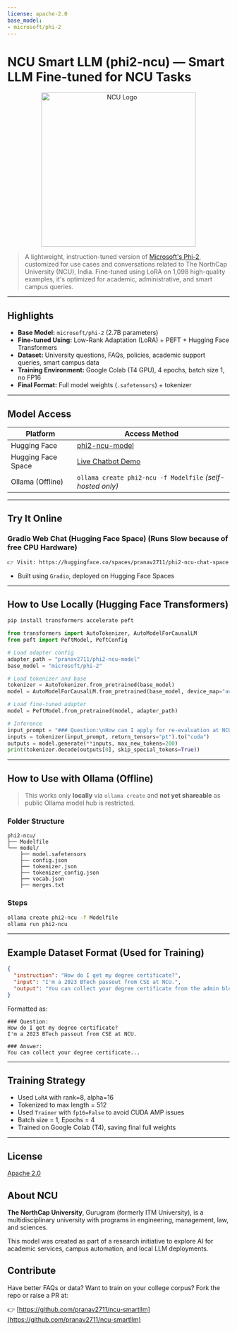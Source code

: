 ```yaml
---
license: apache-2.0
base_model:
- microsoft/phi-2
---
```

# NCU Smart LLM (phi2-ncu) — Smart LLM Fine-tuned for NCU Tasks

<p align="center">
  <img src="https://huggingface.co/pranav2711/phi2-ncu-model/resolve/main/NCU-Logo.png" alt="NCU Logo" width="350"/>
</p>

> A lightweight, instruction-tuned version of [Microsoft's Phi-2](https://huggingface.co/microsoft/phi-2), customized for use cases and conversations related to The NorthCap University (NCU), India.
> Fine-tuned using LoRA on 1,098 high-quality examples, it's optimized for academic, administrative, and smart campus queries.

---

## Highlights

* **Base Model:** `microsoft/phi-2` (2.7B parameters)
* **Fine-tuned Using:** Low-Rank Adaptation (LoRA) + PEFT + Hugging Face Transformers
* **Dataset:** University questions, FAQs, policies, academic support queries, smart campus data
* **Training Environment:** Google Colab (T4 GPU), 4 epochs, batch size 1, no FP16
* **Final Format:** Full model weights (`.safetensors`) + tokenizer

---

## Model Access

| Platform           | Access Method                                                               |
| ------------------ | --------------------------------------------------------------------------- |
| Hugging Face       | [phi2-ncu-model](https://huggingface.co/pranav2711/phi2-ncu-model)          |
| Hugging Face Space | [Live Chatbot Demo](https://huggingface.co/spaces/pranav2711/phi2-ncu-chat-space) |
| Ollama (Offline)   | `ollama create phi2-ncu -f Modelfile` *(self-hosted only)*                  |

---

##  Try It Online

### Gradio Web Chat (Hugging Face Space) (Runs Slow because of free CPU Hardware)

```bash
👉 Visit: https://huggingface.co/spaces/pranav2711/phi2-ncu-chat-space
```

* Built using `Gradio`, deployed on Hugging Face Spaces

---

## How to Use Locally (Hugging Face Transformers)

```bash
pip install transformers accelerate peft
```

```python
from transformers import AutoTokenizer, AutoModelForCausalLM
from peft import PeftModel, PeftConfig

# Load adapter config
adapter_path = "pranav2711/phi2-ncu-model"
base_model = "microsoft/phi-2"

# Load tokenizer and base
tokenizer = AutoTokenizer.from_pretrained(base_model)
model = AutoModelForCausalLM.from_pretrained(base_model, device_map="auto")

# Load fine-tuned adapter
model = PeftModel.from_pretrained(model, adapter_path)

# Inference
input_prompt = "### Question:\nHow can I apply for re-evaluation at NCU?\n\n### Answer:"
inputs = tokenizer(input_prompt, return_tensors="pt").to("cuda")
outputs = model.generate(**inputs, max_new_tokens=200)
print(tokenizer.decode(outputs[0], skip_special_tokens=True))
```

---

## How to Use with Ollama (Offline)

> This works only **locally** via `ollama create` and **not yet shareable** as public Ollama model hub is restricted.

### Folder Structure

```
phi2-ncu/
├── Modelfile
└── model/
    ├── model.safetensors
    ├── config.json
    ├── tokenizer.json
    ├── tokenizer_config.json
    ├── vocab.json
    ├── merges.txt
```

### Steps

```bash
ollama create phi2-ncu -f Modelfile
ollama run phi2-ncu
```

---

## Example Dataset Format (Used for Training)

```json
{
  "instruction": "How do I get my degree certificate?",
  "input": "I'm a 2023 BTech passout from CSE at NCU.",
  "output": "You can collect your degree certificate from the admin block on working days between 9AM and 4PM. Carry a valid ID proof."
}
```

Formatted as:

```
### Question:
How do I get my degree certificate?
I'm a 2023 BTech passout from CSE at NCU.

### Answer:
You can collect your degree certificate...
```

---

## Training Strategy

* Used `LoRA` with rank=8, alpha=16
* Tokenized to max length = 512
* Used `Trainer` with `fp16=False` to avoid CUDA AMP issues
* Batch size = 1, Epochs = 4
* Trained on Google Colab (T4), saving final full weights

---

## License

[Apache 2.0](https://huggingface.co/pranav2711/phi2-ncu-model/resolve/main/LICENSE)

## About NCU

**The NorthCap University**, Gurugram (formerly ITM University), is a multidisciplinary university with programs in engineering, management, law, and sciences.

This model was created as part of a research initiative to explore AI for academic services, campus automation, and local LLM deployments.

## Contribute

Have better FAQs or data? Want to train on your college corpus? Fork the repo or raise a PR at:

👉 [https://github.com/pranav2711/ncu-smartllm](https://github.com/pranav2711/ncu-smartllm)
